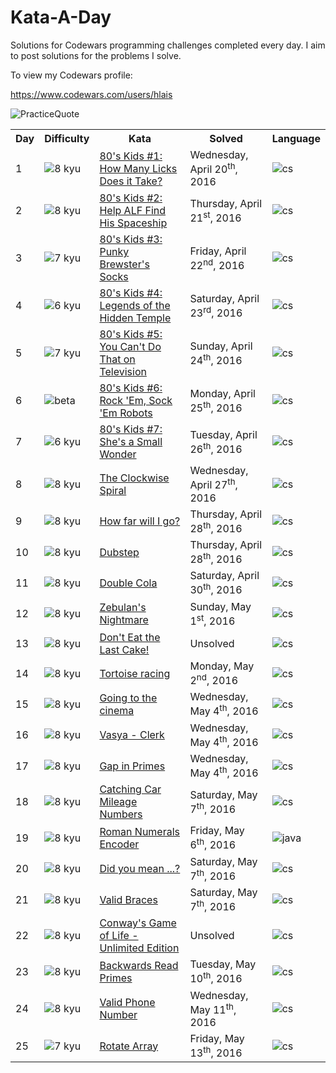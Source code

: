 # Kata-A-Day

Solutions for Codewars programming challenges completed every day. I aim to post solutions for the problems I solve.

To view my Codewars profile:

https://www.codewars.com/users/hlais



![PracticeQuote](https://www.brainyquote.com/photos_tr/en/a/antonchekhov/119058/antonchekhov1.jpg)

<table border="0" style="width:100%;">
  <tr>
    <th>Day</th>
    <th>Difficulty</th>
    <th>Kata</th>
    <th>Solved</th>
    <th>Language</th>
  </tr>
  <tr>
    <td>1</td>
    <td><img src="http://i.imgur.com/8S5Xl1A.png" alt="8 kyu"/></td>
    <td><a href="/Kata---a---Day/tree/master/day001">80's Kids #1: How Many Licks Does it Take?</a></td>
    <td>Wednesday, April 20<sup>th</sup>, 2016</td>
	<td><img src="http://i.imgur.com/QG0F4VJ.png" alt="cs"/></td>
  </tr>
  <tr>
    <td>2</td>
    <td><img src="http://i.imgur.com/8S5Xl1A.png" alt="8 kyu"/></td>
    <td><a href="Kata---a---Day/day001/">80's Kids #2: Help ALF Find His Spaceship</a></td>
    <td>Thursday, April 21<sup>st</sup>, 2016</td>
	<td><img src="http://i.imgur.com/QG0F4VJ.png" alt="cs"/></td>
  </tr>
  <tr>
    <td>3</td>
    <td><img src="http://i.imgur.com/INcuEgb.png" alt="7 kyu"/></td>
    <td><a href="java/src/com/michaelmidura/kataday/day003/EightiesKids3.md">80's Kids #3: Punky Brewster's Socks</a></td>
    <td>Friday, April 22<sup>nd</sup>, 2016</td>
	<td><img src="http://i.imgur.com/QG0F4VJ.png" alt="cs"/></td>
  </tr>
  <tr>
    <td>4</td>
    <td><img src="http://i.imgur.com/ZccZynH.png" alt="6 kyu"/></td>
    <td><a href="java/src/com/michaelmidura/kataday/day004/EightiesKids4.md">80's Kids #4: Legends of the Hidden Temple</a></td>
    <td>Saturday, April 23<sup>rd</sup>, 2016</td>
	<td><img src="http://i.imgur.com/QG0F4VJ.png" alt="cs"/></td>
  </tr>
  <tr>
    <td>5</td>
    <td><img src="http://i.imgur.com/INcuEgb.png" alt="7 kyu"/></td>
    <td><a href="java/src/com/michaelmidura/kataday/day005/EightiesKids5.md">80's Kids #5: You Can't Do That on Television</a></td>
    <td>Sunday, April 24<sup>th</sup>, 2016</td>
	<td><img src="http://i.imgur.com/QG0F4VJ.png" alt="cs"/></td>
  </tr>
  <tr>
    <td>6</td>
    <td><img src="http://i.imgur.com/hn5UIKC.png" alt="beta"/></td>
    <td><a href="java/src/com/michaelmidura/kataday/day006/EightiesKids6.md">80's Kids #6: Rock 'Em, Sock 'Em Robots</a></td>
    <td>Monday, April 25<sup>th</sup>, 2016</td>
	<td><img src="http://i.imgur.com/QG0F4VJ.png" alt="cs"/></td>
  </tr>
  <tr>
    <td>7</td>
    <td><img src="http://i.imgur.com/ZccZynH.png" alt="6 kyu"/></td>
    <td><a href="java/src/com/michaelmidura/kataday/day007/EightiesKids7.md">80's Kids #7: She's a Small Wonder</a></td>
    <td>Tuesday, April 26<sup>th</sup>, 2016</td>
	<td><img src="http://i.imgur.com/QG0F4VJ.png" alt="cs"/></td>
  </tr>
  <tr>
    <td>8</td>
    <td><img src="http://i.imgur.com/8S5Xl1A.png" alt="8 kyu"/></td>
    <td><a href="java/src/com/michaelmidura/kataday/day008/TheClockwiseSpiral.md">The Clockwise Spiral</a></td>
    <td>Wednesday, April 27<sup>th</sup>, 2016</td>
	<td><img src="http://i.imgur.com/QG0F4VJ.png" alt="cs"/></td>
  </tr>
  <tr>
    <td>9</td>
    <td><img src="http://i.imgur.com/8S5Xl1A.png" alt="8 kyu"/></td>
    <td><a href="java/src/com/michaelmidura/kataday/day009/HowFarWillIGo.md">How far will I go?</a></td>
    <td>Thursday, April 28<sup>th</sup>, 2016</td>
	<td><img src="http://i.imgur.com/QG0F4VJ.png" alt="cs"/></td>
  </tr>
  <tr>
    <td>10</td>
    <td><img src="http://i.imgur.com/8S5Xl1A.png" alt="8 kyu"/></td>
    <td><a href="java/src/com/michaelmidura/kataday/day010/Dubstep.md">Dubstep</a></td>
    <td>Thursday, April 28<sup>th</sup>, 2016</td>
	<td><img src="http://i.imgur.com/QG0F4VJ.png" alt="cs"/></td>
  </tr>
  <tr>
    <td>11</td>
    <td><img src="http://i.imgur.com/8S5Xl1A.png" alt="8 kyu"/></td>
    <td><a href="java/src/com/michaelmidura/kataday/day011/DoubleCola.md">Double Cola</a></td>
    <td>Saturday, April 30<sup>th</sup>, 2016</td>
	<td><img src="http://i.imgur.com/QG0F4VJ.png" alt="cs"/></td>
  </tr>
  <tr>
    <td>12</td>
    <td><img src="http://i.imgur.com/8S5Xl1A.png" alt="8 kyu"/></td>
    <td><a href="java/src/com/michaelmidura/kataday/day012/ZebulansNightmare.md">Zebulan's Nightmare</a></td>
    <td>Sunday, May 1<sup>st</sup>, 2016</td>
	<td><img src="http://i.imgur.com/QG0F4VJ.png" alt="cs"/></td>
  </tr>
  <tr>
    <td>13</td>
   <td><img src="http://i.imgur.com/8S5Xl1A.png" alt="8 kyu"/></td>
    <td><a href="java/src/com/michaelmidura/kataday/day013/DontEatTheLastCake.md">Don't Eat the Last Cake!</a></td>
    <td>Unsolved</td>
	<td><img src="http://i.imgur.com/QG0F4VJ.png" alt="cs"/></td>
  </tr>
  <tr>
    <td>14</td>
    <td><img src="http://i.imgur.com/8S5Xl1A.png" alt="8 kyu"/></td>
    <td><a href="java/src/com/michaelmidura/kataday/day014/TortoiseRacing.md">Tortoise racing</a></td>
    <td>Monday, May 2<sup>nd</sup>, 2016</td>
	<td><img src="http://i.imgur.com/QG0F4VJ.png" alt="cs"/></td>
  </tr>
  <tr>
    <td>15</td>
   <td><img src="http://i.imgur.com/8S5Xl1A.png" alt="8 kyu"/></td>
    <td><a href="java/src/com/michaelmidura/kataday/day015/GoingToTheCinema.md">Going to the cinema</a></td>
    <td>Wednesday, May 4<sup>th</sup>, 2016</td>
	<td><img src="http://i.imgur.com/QG0F4VJ.png" alt="cs"/></td>
  </tr>
  <tr>
    <td>16</td>
    <td><img src="http://i.imgur.com/8S5Xl1A.png" alt="8 kyu"/></td>
    <td><a href="java/src/com/michaelmidura/kataday/day016/VasyaClerk.md">Vasya - Clerk</a></td>
    <td>Wednesday, May 4<sup>th</sup>, 2016</td>
	<td><img src="http://i.imgur.com/QG0F4VJ.png" alt="cs"/></td>
  </tr>
  <tr>
    <td>17</td>
    <td><img src="http://i.imgur.com/8S5Xl1A.png" alt="8 kyu"/></td>
    <td><a href="java/src/com/michaelmidura/kataday/day017/GapInPrimes.md">Gap in Primes</a></td>
    <td>Wednesday, May 4<sup>th</sup>, 2016</td>
	<td><img src="http://i.imgur.com/QG0F4VJ.png" alt="cs"/></td>
  </tr>
  <tr>
    <td>18</td>
    <td><img src="http://i.imgur.com/8S5Xl1A.png" alt="8 kyu"/></td>
    <td><a href="java/src/com/michaelmidura/kataday/day018/CarMileage.md">Catching Car Mileage Numbers</a></td>
    <td>Saturday, May 7<sup>th</sup>, 2016</td>
	<td><img src="http://i.imgur.com/QG0F4VJ.png" alt="cs"/></td>
  </tr>
  <tr>
    <td>19</td>
    <td><img src="http://i.imgur.com/8S5Xl1A.png" alt="8 kyu"/></td>
    <td><a href="java/src/com/michaelmidura/kataday/day019/RomanNumerals.md">Roman Numerals Encoder</a></td>
    <td>Friday, May 6<sup>th</sup>, 2016</td>
	<td><img src="http://i.imgur.com/7uvWb36.png" alt="java"/></td>
  </tr>
  <tr>
    <td>20</td>
    <td><img src="http://i.imgur.com/8S5Xl1A.png" alt="8 kyu"/></td>
    <td><a href="java/src/com/michaelmidura/kataday/day020/DidYouMean.md">Did you mean ...?</a></td>
    <td>Saturday, May 7<sup>th</sup>, 2016</td>
	<td><img src="http://i.imgur.com/QG0F4VJ.png" alt="cs"/></td>
  </tr>
  <tr>
    <td>21</td>
    <td><img src="http://i.imgur.com/8S5Xl1A.png" alt="8 kyu"/></td>
    <td><a href="java/src/com/michaelmidura/kataday/day021/ValidBraces.md">Valid Braces</a></td>
    <td>Saturday, May 7<sup>th</sup>, 2016</td>
	<td><img src="http://i.imgur.com/QG0F4VJ.png" alt="cs"/></td>
  </tr>
  <tr>
    <td>22</td>
    <td><img src="http://i.imgur.com/8S5Xl1A.png" alt="8 kyu"/></td>
    <td><a href="java/src/com/michaelmidura/kataday/day022/ConwaysGameOfLife.md">Conway's Game of Life - Unlimited Edition</a></td>
    <td>Unsolved</td>
	<td><img src="http://i.imgur.com/QG0F4VJ.png" alt="cs"/></td>
  </tr>
  <tr>
    <td>23</td>
    <td><img src="http://i.imgur.com/8S5Xl1A.png" alt="8 kyu"/></td>
    <td><a href="java/src/com/michaelmidura/kataday/day023/BackwardsReadPrimes.md">Backwards Read Primes</a></td>
    <td>Tuesday, May 10<sup>th</sup>, 2016</td>
	<td><img src="http://i.imgur.com/QG0F4VJ.png" alt="cs"/></td>
  </tr>
  <tr>
    <td>24</td>
    <td><img src="http://i.imgur.com/8S5Xl1A.png" alt="8 kyu"/></td>
    <td><a href="java/src/com/michaelmidura/kataday/day024/ValidPhoneNumber.md">Valid Phone Number</a></td>
    <td>Wednesday, May 11<sup>th</sup>, 2016</td>
	<td><img src="http://i.imgur.com/QG0F4VJ.png" alt="cs"/></td>
  </tr>
  <tr>
    <td>25</td>
    <td><img src="http://i.imgur.com/INcuEgb.png" alt="7 kyu"/></td>
    <td><a href="java/src/com/michaelmidura/kataday/day025/RotateArray.md">Rotate Array</a></td>
    <td>Friday, May 13<sup>th</sup>, 2016</td>
	<td><img src="http://i.imgur.com/QG0F4VJ.png" alt="cs"/></td>
  </tr>
  </tr>
</table>
